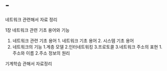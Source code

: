 # -
네트워크 관련해서 자료 정리

1장 네트워크 관련 기초 용어와 기능</ln>
  1. 네트워크 관련 기초 용어
    1. 네트워크 기초 용어
    2. 시스템 기초 용어
  2. 네트워크의 기능
    1.계층 모델
    2.인터네트워킹
    3.프로토콜
  3.네트워크 주소의 표현
    1.주소와 이름
    2.주소 정보의 원리


<p>기계학습 관해서 자료정리
